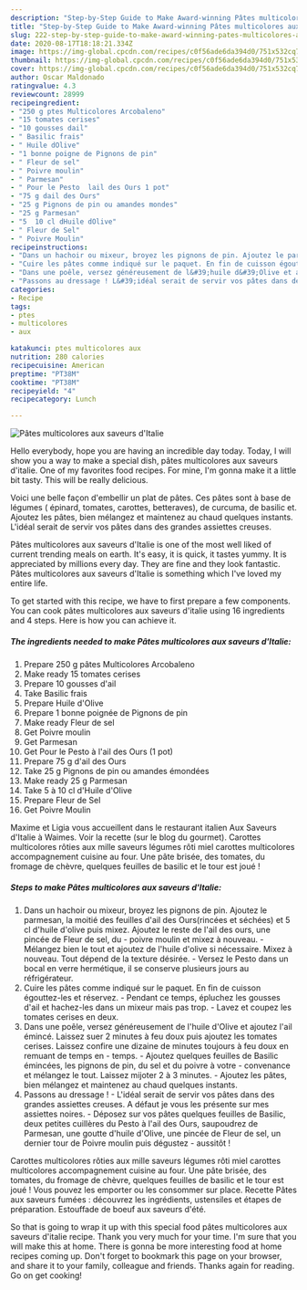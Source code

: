 ```yaml
---
description: "Step-by-Step Guide to Make Award-winning Pâtes multicolores aux saveurs d&amp;#39;Italie"
title: "Step-by-Step Guide to Make Award-winning Pâtes multicolores aux saveurs d&amp;#39;Italie"
slug: 222-step-by-step-guide-to-make-award-winning-pates-multicolores-aux-saveurs-d-and-39-italie
date: 2020-08-17T18:18:21.334Z
image: https://img-global.cpcdn.com/recipes/c0f56ade6da394d0/751x532cq70/pates-multicolores-aux-saveurs-ditalie-photo-principale-de-la-recette.jpg
thumbnail: https://img-global.cpcdn.com/recipes/c0f56ade6da394d0/751x532cq70/pates-multicolores-aux-saveurs-ditalie-photo-principale-de-la-recette.jpg
cover: https://img-global.cpcdn.com/recipes/c0f56ade6da394d0/751x532cq70/pates-multicolores-aux-saveurs-ditalie-photo-principale-de-la-recette.jpg
author: Oscar Maldonado
ratingvalue: 4.3
reviewcount: 28999
recipeingredient:
- "250 g ptes Multicolores Arcobaleno"
- "15 tomates cerises"
- "10 gousses dail"
- " Basilic frais"
- " Huile dOlive"
- "1 bonne poigne de Pignons de pin"
- " Fleur de sel"
- " Poivre moulin"
- " Parmesan"
- " Pour le Pesto  lail des Ours 1 pot"
- "75 g dail des Ours"
- "25 g Pignons de pin ou amandes mondes"
- "25 g Parmesan"
- "5  10 cl dHuile dOlive"
- " Fleur de Sel"
- " Poivre Moulin"
recipeinstructions:
- "Dans un hachoir ou mixeur, broyez les pignons de pin. Ajoutez le parmesan, la moitié des feuilles d&#39;ail des Ours(rincées et séchées) et 5 cl d&#39;huile d&#39;olive puis mixez. Ajoutez le reste de l&#39;ail des ours, une pincée de Fleur de sel, du poivre moulin et mixez à nouveau. Mélangez bien le tout et ajoutez de l&#39;huile d&#39;olive si nécessaire. Mixez à nouveau. Tout dépend de la texture désirée. Versez le Pesto dans un bocal en verre hermétique, il se conserve plusieurs jours au réfrigérateur."
- "Cuire les pâtes comme indiqué sur le paquet. En fin de cuisson égouttez-les et réservez. Pendant ce temps, épluchez les gousses d&#39;ail et hachez-les dans un mixeur mais pas trop. Lavez et coupez les tomates cerises en deux."
- "Dans une poêle, versez généreusement de l&#39;huile d&#39;Olive et ajoutez l&#39;ail émincé. Laissez suer 2 minutes à feu doux puis ajoutez les tomates cerises. Laissez confire une dizaine de minutes toujours à feu doux en remuant de temps en temps. Ajoutez quelques feuilles de Basilic émincées, les pignons de pin, du sel et du poivre à votre convenance et mélangez le tout. Laissez mijoter 2 à 3 minutes. Ajoutez les pâtes, bien mélangez et maintenez au chaud quelques instants."
- "Passons au dressage ! L&#39;idéal serait de servir vos pâtes dans des grandes assiettes creuses. A défaut je vous les présente sur mes assiettes noires. Déposez sur vos pâtes quelques feuilles de Basilic, deux petites cuillères du Pesto à l&#39;ail des Ours, saupoudrez de Parmesan, une goutte d&#39;huile d&#39;Olive, une pincée de Fleur de sel, un dernier tour de Poivre moulin puis dégustez aussitôt !"
categories:
- Recipe
tags:
- ptes
- multicolores
- aux

katakunci: ptes multicolores aux 
nutrition: 280 calories
recipecuisine: American
preptime: "PT38M"
cooktime: "PT38M"
recipeyield: "4"
recipecategory: Lunch

---
```



![Pâtes multicolores aux saveurs d&#39;Italie](https://img-global.cpcdn.com/recipes/c0f56ade6da394d0/751x532cq70/pates-multicolores-aux-saveurs-ditalie-photo-principale-de-la-recette.jpg)

Hello everybody, hope you are having an incredible day today. Today, I will show you a way to make a special dish, pâtes multicolores aux saveurs d&#39;italie. One of my favorites food recipes. For mine, I'm gonna make it a little bit tasty. This will be really delicious.

Voici une belle façon d&#39;embellir un plat de pâtes. Ces pâtes sont à base de légumes ( épinard, tomates, carottes, betteraves), de curcuma, de basilic et. Ajoutez les pâtes, bien mélangez et maintenez au chaud quelques instants. L&#39;idéal serait de servir vos pâtes dans des grandes assiettes creuses.

Pâtes multicolores aux saveurs d&#39;Italie is one of the most well liked of current trending meals on earth. It's easy, it is quick, it tastes yummy. It is appreciated by millions every day. They are fine and they look fantastic. Pâtes multicolores aux saveurs d&#39;Italie is something which I've loved my entire life.


To get started with this recipe, we have to first prepare a few components. You can cook pâtes multicolores aux saveurs d&#39;italie using 16 ingredients and 4 steps. Here is how you can achieve it.

<!--inarticleads1-->

##### The ingredients needed to make Pâtes multicolores aux saveurs d&#39;Italie:

1. Prepare 250 g pâtes Multicolores Arcobaleno
1. Make ready 15 tomates cerises
1. Prepare 10 gousses d&#39;ail
1. Take  Basilic frais
1. Prepare  Huile d&#39;Olive
1. Prepare 1 bonne poignée de Pignons de pin
1. Make ready  Fleur de sel
1. Get  Poivre moulin
1. Get  Parmesan
1. Get  Pour le Pesto à l&#39;ail des Ours (1 pot)
1. Prepare 75 g d&#39;ail des Ours
1. Take 25 g Pignons de pin ou amandes émondées
1. Make ready 25 g Parmesan
1. Take 5 à 10 cl d&#39;Huile d&#39;Olive
1. Prepare  Fleur de Sel
1. Get  Poivre Moulin


Maxime et Ligia vous accueillent dans le restaurant italien Aux Saveurs d&#39;Italie à Waimes. Voir la recette (sur le blog du gourmet). Carottes multicolores rôties aux mille saveurs légumes rôti miel carottes multicolores accompagnement cuisine au four. Une pâte brisée, des tomates, du fromage de chèvre, quelques feuilles de basilic et le tour est joué ! 

<!--inarticleads2-->

##### Steps to make Pâtes multicolores aux saveurs d&#39;Italie:

1. Dans un hachoir ou mixeur, broyez les pignons de pin. Ajoutez le parmesan, la moitié des feuilles d&#39;ail des Ours(rincées et séchées) et 5 cl d&#39;huile d&#39;olive puis mixez. Ajoutez le reste de l&#39;ail des ours, une pincée de Fleur de sel, du - poivre moulin et mixez à nouveau. - Mélangez bien le tout et ajoutez de l&#39;huile d&#39;olive si nécessaire. Mixez à nouveau. Tout dépend de la texture désirée. - Versez le Pesto dans un bocal en verre hermétique, il se conserve plusieurs jours au réfrigérateur.
1. Cuire les pâtes comme indiqué sur le paquet. En fin de cuisson égouttez-les et réservez. - Pendant ce temps, épluchez les gousses d&#39;ail et hachez-les dans un mixeur mais pas trop. - Lavez et coupez les tomates cerises en deux.
1. Dans une poêle, versez généreusement de l&#39;huile d&#39;Olive et ajoutez l&#39;ail émincé. Laissez suer 2 minutes à feu doux puis ajoutez les tomates cerises. Laissez confire une dizaine de minutes toujours à feu doux en remuant de temps en - temps. - Ajoutez quelques feuilles de Basilic émincées, les pignons de pin, du sel et du poivre à votre - convenance et mélangez le tout. Laissez mijoter 2 à 3 minutes. - Ajoutez les pâtes, bien mélangez et maintenez au chaud quelques instants.
1. Passons au dressage ! - L&#39;idéal serait de servir vos pâtes dans des grandes assiettes creuses. A défaut je vous les présente sur mes assiettes noires. - Déposez sur vos pâtes quelques feuilles de Basilic, deux petites cuillères du Pesto à l&#39;ail des Ours, saupoudrez de Parmesan, une goutte d&#39;huile d&#39;Olive, une pincée de Fleur de sel, un dernier tour de Poivre moulin puis dégustez - aussitôt !


Carottes multicolores rôties aux mille saveurs légumes rôti miel carottes multicolores accompagnement cuisine au four. Une pâte brisée, des tomates, du fromage de chèvre, quelques feuilles de basilic et le tour est joué ! Vous pouvez les emporter ou les consommer sur place. Recette Pâtes aux saveurs fumées : découvrez les ingrédients, ustensiles et étapes de préparation. Estouffade de boeuf aux saveurs d&#39;été. 

So that is going to wrap it up with this special food pâtes multicolores aux saveurs d&#39;italie recipe. Thank you very much for your time. I'm sure that you will make this at home. There is gonna be more interesting food at home recipes coming up. Don't forget to bookmark this page on your browser, and share it to your family, colleague and friends. Thanks again for reading. Go on get cooking!
